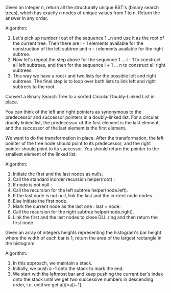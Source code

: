 Given an integer n, return all the structurally unique BST's (binary search trees), which has exactly n nodes of unique values from 1 to n. Return the answer in any order.

Algorithm:
1. Let's pick up number i out of the sequence 1 ..n and use it as the root of the current tree. Then there are i - 1 elements available for the construction of the left subtree and n - i elements available for the right subtree.
2. Now let's repeat the step above for the sequence 1 ... i - 1 to construct all left subtrees, and then for the sequence i + 1 ... n to construct all right subtrees.
3. This way we have a root i and two lists for the possible left and right subtrees. The final step is to loop over both lists to link left and right subtrees to the root.

Convert a Binary Search Tree to a sorted Circular Doubly-Linked List in place.

You can think of the left and right pointers as synonymous to the predecessor and successor pointers in a doubly-linked list. For a circular doubly linked list, the predecessor of the first element is the last element, and the successor of the last element is the first element.

We want to do the transformation in place. After the transformation, the left pointer of the tree node should point to its predecessor, and the right pointer should point to its successor. You should return the pointer to the smallest element of the linked list.

Algorithm:
1. Initiate the first and the last nodes as nulls.
2. Call the standard inorder recursion helper(root) :
3. If node is not null :
4. Call the recursion for the left subtree helper(node.left).
5. If the last node is not null, link the last and the current node nodes.
6. Else initiate the first node.
7. Mark the current node as the last one : last = node.
8. Call the recursion for the right subtree helper(node.right).
9. Link the first and the last nodes to close DLL ring and then return the first node.

Given an array of integers heights representing the histogram's bar height where the width of each bar is 1, return the area of the largest rectangle in the histogram.

Algorithm:
1. In this approach, we maintain a stack.
2. Initially, we push a -1 onto the stack to mark the end.
3. We start with the leftmost bar and keep pushing the current bar's index onto the stack until we get two successive numbers in descending order, i.e. until we get 
a[i]<a[i−1].

